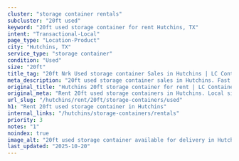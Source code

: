 ```yaml
---
cluster: "storage container rentals"
subcluster: "20ft used"
keyword: "20ft used storage container for rent Hutchins, TX"
intent: "Transactional-Local"
page_type: "Location-Product"
city: "Hutchins, TX"
service_type: "storage container"
condition: "Used"
size: "20ft"
title_tag: "20ft Nrk Used storage container Sales in Hutchins | LC Container"
meta_description: "20ft used storage container sales in Hutchins. Fast delivery, competitive pricing. Serving storage containers area. Quote ID: Z21. Call (214) 524-4168 for your free quote today."
original_title: "Hutchins 20ft storage container for rent | LC Container"
original_meta: "Rent 20ft used storage containers in Hutchins. Local since 2003. Flexible rental terms. Same-week delivery available. Get your free quote — call (214) 524-41..."
url_slug: "/hutchins/rent/20ft/storage-containers/used"
h1: "Rent 20ft used storage container in Hutchins"
internal_links: "/hutchins/storage-containers/rentals"
priority: 3
notes: "1"
noindex: true
image_alt: "20ft used storage container available for delivery in Hutchins"
last_updated: "2025-10-20"
---
```


<!-- TODO: Add unique city/inventory copy, images, and internal links here. -->
